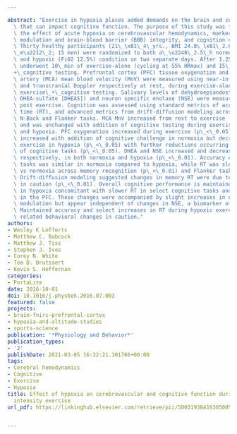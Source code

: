---
abstract: "Exercise in hypoxia places added demands on the brain and cerebrovasculature\
  \ that can impact cognitive function. The purpose of this study was to investigate\
  \ the effect of acute hypoxia on cerebrovascular hemodynamics, markers of neuro-steroidal\
  \ modulation and brain-blood barrier (BBB) integrity, and cognition during exercise.\
  \ Thirty healthy participants (21\_\xB1\_4\_yrs., BMI 24.0\_\xB1\_2.6\_kg\_\u2219\
  \_m\u2212\_2; 15 men) were randomized to both a\_\u2248\_2.5\_h normoxic (FiO2 20.0%)\
  \ and hypoxic (FiO2 12.5%) condition on two separate days. After 1.25\_h, participants\
  \ underwent 10\_min of exercise-alone (cycling at 55% HRmax) and 15\_min of exercise\_\
  +\_cognitive testing. Prefrontal cortex (PFC) tissue oxygenation and middle cerebral\
  \ artery (MCA) mean blood velocity (MnV) were measured using near-infrared spectroscopy\
  \ and transcranial Doppler respectively at rest, during exercise-alone, and during\
  \ exercise\_+\_cognitive testing. Salivary levels of dehydroepiandosterone [DHEA],\
  \ DHEA-sulfate [DHEAS]) and neuron specific enolase (NSE) were measured pre and\
  \ post exercise. Cognition was assessed using standard metrics of accuracy and reaction\
  \ time (RT), and advanced metrics from drift-diffusion modeling across memory recognition,\
  \ N-Back and Flanker tasks. MCA MnV increased from rest to exercise (p\_<\_0.01)\
  \ and was unchanged with addition of cognitive testing during exercise in both normoxia\
  \ and hypoxia. PFC oxygenation increased during exercise (p\_<\_0.05) and was further\
  \ increased with addition of cognitive challenge in normoxia but decreased during\
  \ exercise in hypoxia (p\_<\_0.05) with further reductions occurring with addition\
  \ of cognitive tasks (p\_<\_0.05). DHEA and NSE increased and decreased post-exercise,\
  \ respectively, in both normoxia and hypoxia (p\_<\_0.01). Accuracy on cognitive\
  \ tasks was similar in normoxia compared to hypoxia, while RT was slower in hypoxia\
  \ vs normoxia across memory recognition (p\_<\_0.01) and Flanker tasks (p\_=\_0.04).\
  \ Drift-diffusion modeling suggested changes in memory RT were due to increases\
  \ in caution (p\_<\_0.01). Overall cognitive performance is maintained during exercise\
  \ in hypoxia concomitant with slower RT in select cognitive tasks and reduced oxygenation\
  \ in the PFC. These changes were accompanied by slight increases in neuro-steroidal\
  \ modulation but appear independent of changes in NSE, a biomarker of BBB integrity.\
  \ Maintained accuracy and select increases in RT during hypoxic exercise may be\
  \ related behavioral changes in caution."
authors:
- Wesley K Lefferts
- Matthew C. Babcock
- Matthew J. Tiss
- Stephen J. Ives
- Corey N. White
- Tom D. Brutsaert
- Kevin S. Heffernan
categories:
- PortaLite
date: 2016-10-01
doi: 10.1016/j.physbeh.2016.07.003
featured: false
projects:
- brain-fnirs-prefrontal-cortex
- hypoxia-and-altitude-studies
- sports-science
publication: '*Physiology and Behavior*'
publication_types:
- '2'
publishDate: 2021-03-05 16:32:21.301766+00:00
tags:
- Cerebral hemodynamics
- Cognitive
- Exercise
- Hypoxia
title: Effect of hypoxia on cerebrovascular and cognitive function during moderate
  intensity exercise
url_pdf: https://linkinghub.elsevier.com/retrieve/pii/S0031938416305005

---
